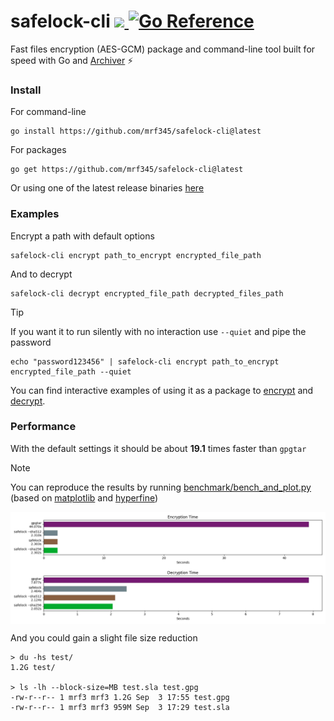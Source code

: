 <h2></h2>
<h1>
safelock-cli
<a href='https://github.com/mrf345/safelock-cli/actions/workflows/ci.yml'>
  <img src='https://github.com/mrf345/safelock-cli/actions/workflows/ci.yml/badge.svg'>
</a>
<a href="https://pkg.go.dev/github.com/mrf345/safelock-cli/safelock">
  <img src="https://pkg.go.dev/badge/github.com/mrf345/safelock-cli/.svg" alt="Go Reference">
</a>
</h1>

Fast files encryption (AES-GCM) package and command-line tool built for speed with Go and [Archiver](https://github.com/mholt/archiver) ⚡

### Install

For command-line

```shell
go install https://github.com/mrf345/safelock-cli@latest
```

For packages

```shell
go get https://github.com/mrf345/safelock-cli@latest
```

Or using one of the latest release binaries [here](https://github.com/mrf345/safelock-cli/releases)

### Examples

Encrypt a path with default options

```shell
safelock-cli encrypt path_to_encrypt encrypted_file_path
```
And to decrypt

```shell
safelock-cli decrypt encrypted_file_path decrypted_files_path
```
> [!TIP]
> If you want it to run silently with no interaction use `--quiet` and pipe the password

```shell
echo "password123456" | safelock-cli encrypt path_to_encrypt encrypted_file_path --quiet
```

You can find interactive examples of using it as a package to [encrypt](https://pkg.go.dev/github.com/mrf345/safelock-cli/safelock#example-Safelock.Encrypt) and [decrypt](https://pkg.go.dev/github.com/mrf345/safelock-cli/safelock#example-Safelock.Decrypt).

### Performance

With the default settings it should be about **19.1** times faster than `gpgtar`

> [!NOTE]
> You can reproduce the results by running [benchmark/bench_and_plot.py](benchmark/bench_and_plot.py) (based on [matplotlib](https://github.com/matplotlib/matplotlib) and [hyperfine](https://github.com/sharkdp/hyperfine))

<p align="center">
  <img src="benchmark/encryption-time.webp" align="center" alt="encryption time" />
  <img src="benchmark/decryption-time.webp" align="center" alt="encryption time" />
</p>

And you could gain a slight file size reduction

```shell
> du -hs test/
1.2G test/

> ls -lh --block-size=MB test.sla test.gpg
-rw-r--r-- 1 mrf3 mrf3 1.2G Sep  3 17:55 test.gpg
-rw-r--r-- 1 mrf3 mrf3 959M Sep  3 17:29 test.sla
```
